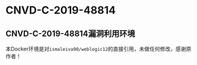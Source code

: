 # CNVD-C-2019-48814

## CNVD-C-2019-48814漏洞利用环境

本Docker环境是对`ismaleiva90/weblogic12`的直接引用，未做任何修改，感谢原作者！
